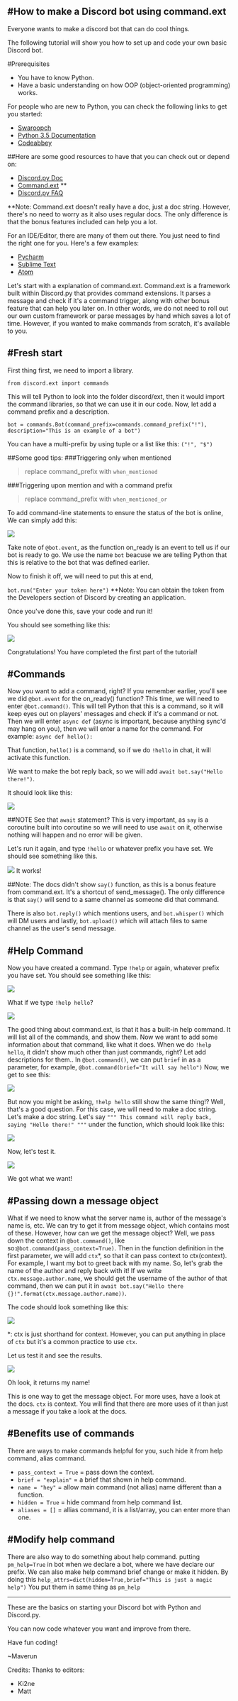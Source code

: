 #How to make a Discord bot using command.ext
---

Everyone wants to make a discord bot that can do cool things.

The following tutorial will show you how to set up and code your own basic Discord bot.

#Prerequisites
>
+ You have to know Python.
+ Have a basic understanding on how OOP (object-oriented programming) works.

For people who are new to Python, you can check the following links to get you started:

* [Swaroopch](http://python.swaroopch.com/)
* [Python 3.5 Documentation](https://docs.python.org/3.5/tutorial/)
* [Codeabbey](http://www.codeabbey.com/)

##Here are some good resources to have that you can check out or depend on:
* [Discord.py Doc](http://discordpy.rtfd.io/en/latest/api.html)
* [Command.ext](https://github.com/Rapptz/discord.py/tree/master/discord/ext/commands) **
* [Discord.py FAQ](http://discordpy.readthedocs.io/en/latest/faq.html)

**Note: Command.ext doesn't really have a doc, just a doc string. However, there's no need to worry as it also uses regular docs. The only difference is that the bonus features included can help you a lot.

For an IDE/Editor, there are many of them out there. You just need to find the right one for you. Here's a few examples:
>
+ [Pycharm](https://www.jetbrains.com/pycharm/)
+ [Sublime Text](https://www.sublimetext.com/)
+ [Atom](https://atom.io/)

Let's start with a explanation of command.ext.
Command.ext is a framework built within Discord.py that provides command extensions. It parses a message and check if it's a command trigger, along with other bonus feature that can help you later on.
In other words, we do not need to roll out our own custom framework or parse messages by hand which saves a lot of time. However, if you wanted to make commands from scratch, it's available to you.

#Fresh start
---
First thing first, we need to import a library.

`from discord.ext import commands`

This will tell Python to look into the folder discord/ext, then it would import the command libraries, so that we can use it in our code.
Now, let add a command prefix and a description.

`bot = commands.Bot(command_prefix=commands.command_prefix("!"), description="This is an example of a bot")`

You can have a multi-prefix by using tuple or a list like this: `("!", "$")`

##Some good tips:
###Triggering only when mentioned
>replace command_prefix with `when_mentioned`

###Triggering upon mention and with a command prefix
>replace command_prefix with `when_mentioned_or`

To add command-line statements to ensure the status of the bot is online, We can simply add this:

![](http://i.imgur.com/tGq8u4Q.png)

Take note of `@bot.event`, as the function on_ready is an event to tell us if our bot is ready to go. We use the name `bot` beacuse we are telling Python that this is relative to the bot that was defined earlier.

Now to finish it off, we will need to put this at end,

`bot.run("Enter your token here")`
**Note: You can obtain the token from the Developers section of Discord by creating an application.

Once you've done this, save your code and run it!

You should see something like this:

![](http://i.imgur.com/jHaIfhb.png)

Congratulations! You have completed the first part of the tutorial!

#Commands
---

Now you want to add a command, right?
If you remember earlier, you'll see we did `@bot.event` for the on_ready() function?
This time, we will need to enter `@bot.command()`.
This will tell Python that this is a command, so it will keep eyes out on players' messages and check if it's a command or not.
Then we will enter `async def` (async is important, because anything sync'd may hang on you), then we will enter a name for the command. For example:
`async def hello():`

That function, `hello()` is a command, so if we do `!hello` in chat, it will activate this function.

We want to make the bot reply back, so we will add `await bot.say("Hello there!")`. 

It should look like this:

![](http://i.imgur.com/EjPncKR.png)

##NOTE
See that `await` statement? This is very important, as `say` is a coroutine built into coroutine so we will need to use `await` on it, otherwise nothing will happen and no error will be given. 

Let's run it again, and type `!hello` or whatever prefix you have set.
We should see something like this.

![](http://i.imgur.com/sVC7fzN.png)
It works!

##Note:
  The docs didn't show `say()` function, as this is a bonus feature from command.ext. It's a  shortcut of send_message(). The only difference is that `say()` will send to a same channel as someone did that command.
  
  There is also `bot.reply()` which mentions users, and `bot.whisper()` which will DM users and lastly,
  `bot.upload()` which will attach files to same channel as the user's send message.
  
  
#Help Command
---
Now you have created a command. Type `!help` or again, whatever prefix you have set.
You should see something like this:

![](http://i.imgur.com/lnoXIa5.png)

What if we type `!help hello`?

![](http://i.imgur.com/8x08TIm.png)

The good thing about command.ext, is that it has a built-in help command. It will list all of the commands, and show them.
Now we want to add some information about that command, like what it does. When we do `!help hello`, it didn't show much other than just commands, right?
Let add descriptions for them..
In `@bot.command()`, we can put `brief` in as a parameter, for example, `@bot.command(brief="It will say hello")`
Now, we get to see this:

![](http://i.imgur.com/QAODmZv.png)

But now you might be asking, `!help hello` still show the same thing!?
Well, that's a good question. For this case, we will need to make a doc string.
Let's make a doc string. Let's say `""" This command will reply back, saying "Hello there!" """` under the function, which should look like this:

![](http://i.imgur.com/2WtOWda.png)

Now, let's test it.

![](http://i.imgur.com/z9gHC9B.png)

We got what we want!

#Passing down a message object
---

What if we need to know what the server name is, author of the message's name is, etc.
We can try to get it from message object, which contains most of these.
However, how can we get the message object? Well, we pass down the context in `@bot.command()`, like so:`@bot.command(pass_context=True)`.
Then in the function definition in the first parameter, we will add `ctx`*, so that it can pass context to ctx(context). 
For example, I want my bot to greet back with my name. So, let's grab the name of the author and reply back with it!
If we write `ctx.message.author.name`, we should get the username of the author of that command, then we can put it in `await bot.say("Hello there {}!".format(ctx.message.author.name))`.

The code should look something like this:

![](http://i.imgur.com/0jLLzzT.png)

*: ctx is just shorthand for context. However, you can put anything in place of `ctx` but it's a common practice to use `ctx`.

Let us test it and see the results.

![](http://i.imgur.com/egupiim.png)

Oh look, it returns my name!

This is one way to get the message object. For more uses, have a look at the docs.
`ctx` is context. You will find that there are more uses of it than just a message if you take a look at the docs.

#Benefits use of commands
---

There are ways to make commands helpful for you, such hide it from help command, alias command.

* `pass_context = True` = pass down the context.
* `brief = "explain"` =  a brief that shown in help command.
* `name = "hey"` = allow main command (not allias) name different than a function.
* `hidden = True`  = hide command from help command list.
* `aliases = []` = allias command, it is a list/array, you can enter more than one.

#Modify help command
---

There are also way to do something about help command.
putting `pm_help=True` in bot when we declare a bot, where we have declare our prefix.
We can also make help command brief change or make it hidden. By doing this
`help_attrs=dict(hidden=True,brief="This is just a magic help")` You put them in same thing as `pm_help`


---
These are the basics on starting your Discord bot with Python and Discord.py.

You can now code whatever you want and improve from there.

Have fun coding!

~Maverun

Credits:
Thanks to editors:

+ Ki2ne
+ Matt
